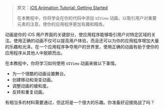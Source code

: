 > 原文：[iOS Animation Tutorial: Getting Started](https://www.raywenderlich.com/5304228-ios-animation-tutorial-getting-started)
>
> 在本教程中，你将学会在你的代码中添加 `UIView` 动画，以吸引用户对重要元素的注意，使你的应用程序更加有趣和精炼。



动画是你的 iOS 用户界面的关键部分，使应用程序能够吸引用户对特定区域的关注。使用正确的动画不仅可以提高用户体验，而且还可以为你的应用程序增加大量的乐趣和光泽。在一个应用程序争夺用户的世界里，使用正确的动画有助于使你的应用程序从其他人中脱颖而出。

在本教程中，你将学习如何使用 `UIView` 动画来做以下事情。

* 为一个很酷的动画设置舞台。
* 创建移动和渐变动画。
* 调整动画的缓和度。
* 反转和重复动画。

有相当多的材料需要通过，但这将是一个很大的乐趣。你准备好迎接挑战了吗？

